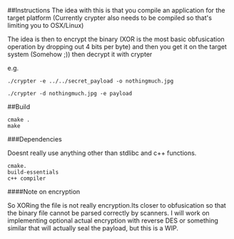 ##Instructions
The idea with this is that you compile an application for the target platform (Currently crypter also needs to be compiled so that's limiting you to OSX/Linux)

The idea is then to encrypt the binary (XOR is the most basic obfusication operation by dropping out 4 bits per byte) and then you get it on the target system (Somehow ;)) then decrypt it with crypter

e.g.
```
./crypter -e ../../secret_payload -o nothingmuch.jpg
```

```
./crypter -d nothingmuch.jpg -e payload
```


##Build
```
cmake .
make
```

###Dependencies

Doesnt really use anything other than stdlibc and c++ functions.
```
cmake.
build-essentials
c++ compiler
```

####Note on encryption

So XORing the file is not really encryption.Its closer to obfusication so that the binary file cannot be parsed correctly by scanners. 
I will work on implementing optional actual encryption with reverse DES or something similar that will actually seal the payload, but this is a WIP.

